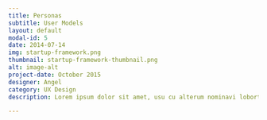 ```yaml
---
title: Personas
subtitle: User Models
layout: default
modal-id: 5
date: 2014-07-14
img: startup-framework.png
thumbnail: startup-framework-thumbnail.png
alt: image-alt
project-date: October 2015
designer: Angel
category: UX Design
description: Lorem ipsum dolor sit amet, usu cu alterum nominavi lobortis. At duo novum diceret. Tantas apeirian vix et, usu sanctus postulant inciderint ut, populo diceret necessitatibus in vim. Cu eum dicam feugiat noluisse.

---
```

